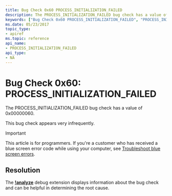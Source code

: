 ```yaml
---
title: Bug Check 0x60 PROCESS_INITIALIZATION_FAILED
description: The PROCESS_INITIALIZATION_FAILED bug check has a value of 0x00000060.This bug check appears very infrequently.
keywords: ["Bug Check 0x60 PROCESS_INITIALIZATION_FAILED", "PROCESS_INITIALIZATION_FAILED"]
ms.date: 05/23/2017
topic_type:
- apiref
ms.topic: reference
api_name:
- PROCESS_INITIALIZATION_FAILED
api_type:
- NA
---
```


# Bug Check 0x60: PROCESS\_INITIALIZATION\_FAILED


The PROCESS\_INITIALIZATION\_FAILED bug check has a value of 0x00000060.

This bug check appears very infrequently.

> [!IMPORTANT]
> This article is for programmers. If you're a customer who has received a blue screen error code while using your computer, see [Troubleshoot blue screen errors](https://www.windows.com/stopcode).



## Resolution
The [**!analyze**](../debuggercmds/-analyze.md) debug extension displays information about the bug check and can be helpful in determining the root cause.
 

 




